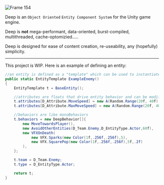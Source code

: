
![Frame 154](https://github.com/user-attachments/assets/524aedaf-f429-4c3e-a4aa-aeddddc3b482)

Deep is an `Object Oriented` `Entity Component System` for the Unity game engine.

Deep is **not** mega-performant, data-oriented, burst-compiled, multithreaded, cache-optomizied.....

Deep is designed for ease of content creation, re-useability, any (hopefully) simplicity.

---

This project is WIP. Here is an example of defining an entity:

```csharp
//an entity is defined as a "template" which can be used to instantiate
public static EntityTemplate ExampleEnemy()
{
    EntityTemplate t = BaseEntity();

    //attributes are floats that drive entity behavior and can be modified by behaviors
    t.attributes[D_Attribute.MoveSpeed] = new A(Random.Range(20f, 40f));
    t.attributes[D_Attribute.MaxMoveSpeed] = new A(Random.Range(20f, 40f));

    //behaviors are like monoBehaviors 
    t.behaviors = new DeepBehavior[]{
        new MoveTowardsPlayer(),
        new AvoidOtherEntities(D_Team.Enemy,D_EntityType.Actor,60f),
        new VFXOnDeath(
            new VFX.Sparks(new Color(1f,.256f,.256f),5),
            new VFX.SquarePop(new Color(1f,.256f,.256f),5f,.2f)
        ),
    };

    t.team = D_Team.Enemy;
    t.type = D_EntityType.Actor;

    return t;
}
```

